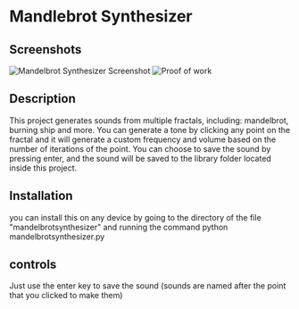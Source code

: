 # Mandlebrot Synthesizer

## Screenshots
![Mandelbrot Synthesizer Screenshot](https://github.com/yahia-svg/terminalcraft/blob/main/submissions/MandelbrotSynthesizer/Screenshot%202025-06-22%20084723.png?raw=true)
![Proof of work](![image](https://github.com/user-attachments/assets/8e4f3042-0614-4c38-954e-477da319ec12))

## Description

This project generates sounds from multiple fractals, including: mandelbrot, burning ship and more. You can generate a tone by clicking any point on the fractal and it will generate a custom frequency and volume based on the number of iterations of the point. You can choose to save the sound by pressing enter, and the sound will be saved to the library folder located inside this project.

## Installation

you can install this on any device by going to the directory of the file "mandelbrotsynthesizer" and running the command 
python mandelbrotsynthesizer.py

## controls

Just use the enter key to save the sound (sounds are named after the point that you clicked to make them)
